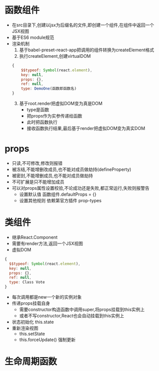 # 函数组件
- 在src目录下,创建以jsx为后缀名的文件,即创建一个组件,在组件中返回一个JSX视图
- 基于ES6 module规范
- 渲染机制
  1. 基于babel-preset-react-app把调用的组件转换为createElement格式
  2. 执行createElement,创建virtualDOM
    ```js
    {
        $$typeof: Symbol(react.element),
        key: null,
        props: {},
        ref: null,
        type: DemoOne(函数即函数名)
    }
    ```
  3. 基于root.render把虚拟DOM变为真是DOM
     - type是函数
     - 把props作为实参传递给函数
     - 此时把函数执行
     - 接收函数执行结果,最后基于render把虚拟DOM变为真实DOM

# props
- 只读,不可修改,修改则报错
- 被冻结,不能增删改成员,也不能对成员做劫持(defineProperty)
- 被密封,不能增删成员,也不能对成员做劫持
- 不可扩展是只不能增加成员
- 可以对props属性设置校验,不论成功还是失败,都正常运行,失败则报警告
  - 设置默认值 函数组件.defaultProps = {}
  - 设置其他规则    依赖第官方插件 prop-types

# 类组件
- 继承React.Component
- 需要有render方法,返回一个JSX视图
- 虚拟DOM
```js
{
  $$typeof: Symbol(react.element),
  key: null,
  props: {},
  ref: null,
  type: Class Vote
}
```
- 每次调用都是new一个新的实例对象
- 传递props挂载自身
  - 需要constructor构造函数中调用super,将props挂载到this实例上
  - 或者不写constructor,React也会自动挂载到this实例上
- 状态初始化  this.state
- 重新渲染视图  
  - this.setState
  - this.forceUpdate()  强制更新

# 生命周期函数